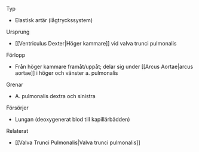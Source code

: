 Typ
- Elastisk artär (lågtryckssystem)

Ursprung
- [[Ventriculus Dexter|Höger kammare]] vid valva trunci pulmonalis

Förlopp
- Från höger kammare framåt/uppåt; delar sig under [[Arcus Aortae|arcus aortae]] i höger och vänster a. pulmonalis

Grenar
- A. pulmonalis dextra och sinistra

Försörjer
- Lungan (deoxygenerat blod till kapillärbädden)

Relaterat
- [[Valva Trunci Pulmonalis|Valva trunci pulmonalis]]
